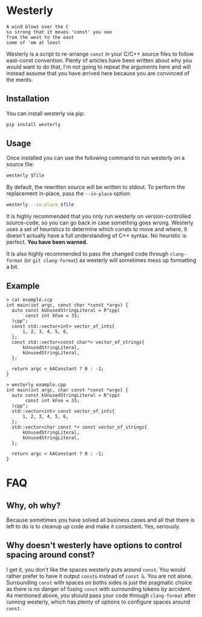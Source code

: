 # Westerly

    A wind blows over the C
    so strong that it moves 'const' you see
    from the west to the east
    some of 'em at least

Westerly is a script to re-arrange `const` in your C/C++ source files to 
follow east-const convention. Plenty of articles have been written about 
why you would want to do that, I'm not going to repeat the arguments here 
and will instead assume that you have arrived here because you are 
convinced of the merits.

## Installation

You can install westerly via pip:

```bash
pip install westerly
```

## Usage


Once installed you can use the following command to run westerly on a 
source file:

```bash
westerly $file
```

By default, the rewritten source will be written to stdout. To perform 
the replacement in-place, pass the `--in-place` option:

```bash
westerly --in-place $file
```

It is highly recommended that you only run westerly on version-controlled 
source-code, so you can go back in case something goes wrong. Westerly uses 
a set of heuristics to determine which consts to move and where, it doesn't 
actually have a full understanding of C++ syntax. No heuristic is perfect. 
**You have been warned.**

It is also highly recommended to pass the changed code through 
`clang-format` (or `git clang-format`) as westerly will sometimes mess up 
formatting a bit. 

## Example

```
> cat example.ccp
int main(int argc, const char *const *argv) {
  auto const kUnusedStringLiteral = R"cpp(
       const int kFoo = 33;
  )cpp";
  const std::vector<int> vector_of_ints{
      1, 2, 3, 4, 5, 6,
  };
  const std::vector<const char*> vector_of_strings{
      kUnusedStringLiteral,
      kUnusedStringLiteral,
  };

  return argc < kAConstant ? 0 : -1;
}
```

```
> westerly example.cpp
int main(int argc, char const *const *argv) {
  auto const kUnusedStringLiteral = R"cpp(
       const int kFoo = 33;
  )cpp";
  std::vector<int> const vector_of_ints{
      1, 2, 3, 4, 5, 6,
  };
  std::vector<char const *> const vector_of_strings{
      kUnusedStringLiteral,
      kUnusedStringLiteral,
  };

  return argc < kAConstant ? 0 : -1;
}
```


# FAQ

## Why, oh why?

Because sometimes you have solved all business cases and all that there
is left to do is to cleanup up code and make it consistent. Yes, seriously.

## Why doesn't westerly have options to control spacing around const?

I get it, you don't like the spaces westerly puts around `const`. You 
would rather prefer to have it output `const&` instead of `const &`. You 
are not alone. Surrounding `const` with spaces on boths sides is just 
the pragmatic choice as there is no danger of fusing `const` with 
surrounding tokens by accident. As mentioned above, you should pass your 
code through `clang-format` after running westerly, which has plenty of 
options to configure spaces around `const`.
